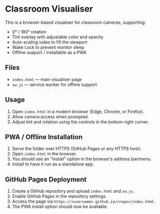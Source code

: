 # Classroom Visualiser

This is a browser-based visualiser for classroom cameras, supporting:

- 0° / 180° rotation
- Tint overlay with adjustable color and opacity
- Auto-scaling video to fill the viewport
- Wake Lock to prevent monitor sleep
- Offline support / installable as a PWA

## Files

- `index.html` — main visualiser page
- `sw.js` — service worker for offline support

## Usage

1. Open `index.html` in a modern browser (Edge, Chrome, or Firefox).
2. Allow camera access when prompted.
3. Adjust tint and rotation using the controls in the bottom-right corner.

## PWA / Offline Installation

1. Serve the folder over HTTPS (GitHub Pages or any HTTPS host).
2. Open `index.html` in the browser.
3. You should see an "Install" option in the browser’s address bar/menu.
4. Install to have it run as a standalone app.

## GitHub Pages Deployment

1. Create a GitHub repository and upload `index.html` and `sw.js`.
2. Enable GitHub Pages in the repository settings.
3. Access the page via `https://<username>.github.io/<repo>/index.html`.
4. The PWA install option should now be available.

